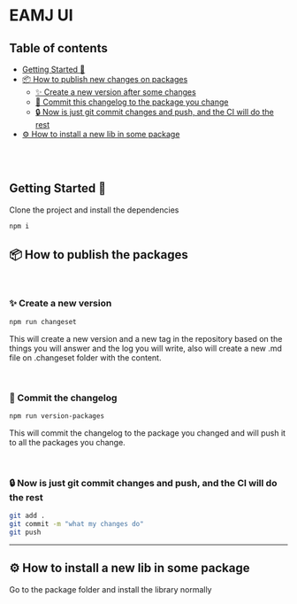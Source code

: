 # EAMJ UI

## Table of contents

- [Getting Started 🚀](#getting-started-)
- [📦 How to publish new changes on packages](#how-to-publish-new-changes-on-packages-)
  - [✨ Create a new version after some changes](#create-a-new-version-after-some-changes-)
  - [💾 Commit this changelog to the package you change](#commit-this-changelog-to-the-package-you-change-)
  - [🔒 Now is just git commit changes and push, and the CI will do the rest](#now-is-just-git-commit-changes-and-push-and-the-ci-will-do-the-rest-)
- [⚙️ How to install a new lib in some package](#how-to-install-a-new-lib-in-some-package-)

<br />
<br />

## Getting Started 🚀

Clone the project and install the dependencies

```bash
npm i
```

## 📦 How to publish the packages

<br />

### ✨ Create a new version

```bash
npm run changeset
```

This will create a new version and a new tag in the repository based on the things you will answer and the log you will write, also will create a new .md file on .changeset folder with the content.

<br />

### 💾 Commit the changelog

```bash
npm run version-packages
```

This will commit the changelog to the package you changed and will push it to all the packages you change.

<br />

### 🔒 Now is just git commit changes and push, and the CI will do the rest

```bash
git add .
git commit -m "what my changes do"
git push
```

---

## ⚙️ How to install a new lib in some package

Go to the package folder and install the library normally
